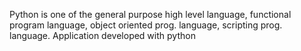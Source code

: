 Python is one of the general purpose high level language, functional program language, object oriented prog. language, scripting prog. language.
Application developed with python
